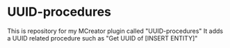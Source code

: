 # UUID-procedures
This is repository for my MCreator plugin called "UUID-procedures"
It adds a UUID related procedure such as "Get UUID of [INSERT ENTITY]"
